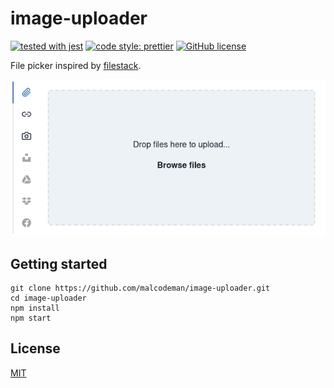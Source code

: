 # image-uploader

[![tested with jest](https://img.shields.io/badge/tested_with-jest-99424f.svg)](https://github.com/facebook/jest)
[![code style: prettier](https://img.shields.io/badge/code_style-prettier-ff69b4.svg)](https://github.com/prettier/prettier)
[![GitHub license](https://img.shields.io/badge/license-MIT-blue.svg)](https://github.com/malcodeman/image-uploader/blob/master/LICENSE)

File picker inspired by [filestack](https://www.filestack.com/docs/uploads/pickers/web/).

![Screenshot](readme/screenshot.png)

## Getting started

```
git clone https://github.com/malcodeman/image-uploader.git
cd image-uploader
npm install
npm start
```

## License

[MIT](./LICENSE)
